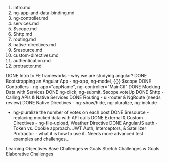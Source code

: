 1. intro.md
2. ng-app-and-data-binding.md
3. ng-controller.md
4. services.md
5. $scope.md
6. $http.md
7. routing.md
8. native-directives.md
9. $resource.md
10. custom-directives.md
12. authentication.md
13. protractor.md

DONE Intro to FE frameworks - why we are studying angular?
DONE Bootstrapping an Angular App - ng-app, ng-model, {{}} $scope
DONE Controllers - ng-app="appName", ng-controller="MainCtl"
DONE Mocking Data with Services
DONE ng-click, ng-submit, $scope.voteUp
DONE $http - Calling APIs & Native Services
DONE Routing - ui-router & NgRoute (needs review)
DONE Native Directives - ng-show/hide, ng-pluralize, ng-include
  - ng-pluralize the number of votes on each post
DONE $resource - replacing mocked data with API calls
DONE External & Custom Directives - ng-file-upload, Weather Directive
DONE AngularJS auth - Token vs. Cookie approach. JWT Auth, Interceptors, & Satellizer
Protractor - what it is how to use it. Needs more advanced test examples and challenges...


Learning Objectives
Base Challenges w Goals
Stretch Challenges w Goals
Elaborative Challenges
